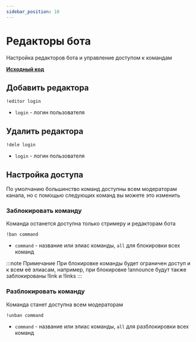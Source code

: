```yaml
---
sidebar_position: 10
---
```


# Редакторы бота

Настройка редакторов бота и управление доступом к командам

**[Исходный код](https://github.com/Relanit/ModBoty/blob/master/commands/editors.py)**

## Добавить редактора
`!editor login`
- `login` - логин пользователя

## Удалить редактора
`!dele login`
- `login` - логин пользователя

## Настройка доступа

По умолчанию большинство команд доступны всем модераторам канала, но с помощью следующих команд вы можете это изменить

### Заблокировать команду
Команда останется доступна только стримеру и редакторам бота

`!ban command`
- `command` - название или элиас команды, `all` для блокировки всех команд

:::note Примечание
При блокировке команды будет ограничен доступ и к всем её элиасам, например, при блокировке !announce будут также заблокированы !link и !links
:::

### Разблокировать команду
Команда станет доступна всем модераторам

`!unban command`
- `command` - название или элиас команды, `all` для разблокировки всех команд